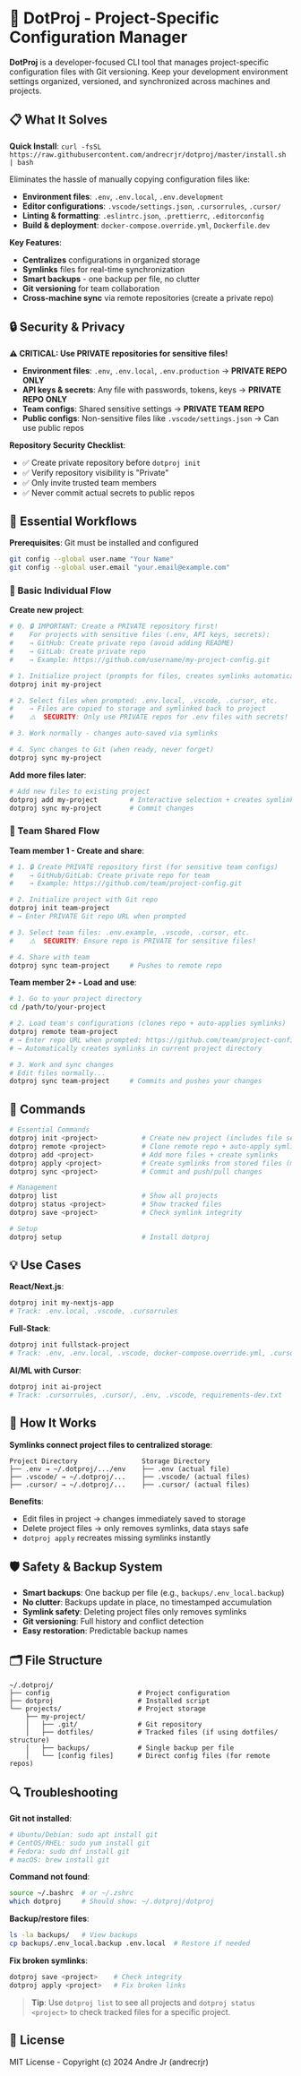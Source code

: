 # 🎯 DotProj - Project-Specific Configuration Manager

**DotProj** is a developer-focused CLI tool that manages project-specific configuration files with Git versioning. Keep your development environment settings organized, versioned, and synchronized across machines and projects.

## 📋 What It Solves

**Quick Install**: `curl -fsSL https://raw.githubusercontent.com/andrecrjr/dotproj/master/install.sh | bash`

Eliminates the hassle of manually copying configuration files like:
- **Environment files**: `.env`, `.env.local`, `.env.development`
- **Editor configurations**: `.vscode/settings.json`, `.cursorrules`, `.cursor/`
- **Linting & formatting**: `.eslintrc.json`, `.prettierrc`, `.editorconfig`
- **Build & deployment**: `docker-compose.override.yml`, `Dockerfile.dev`

**Key Features**:
- **Centralizes** configurations in organized storage
- **Symlinks** files for real-time synchronization
- **Smart backups** - one backup per file, no clutter
- **Git versioning** for team collaboration
- **Cross-machine sync** via remote repositories (create a private repo)


## 🔒 Security & Privacy

**⚠️ CRITICAL: Use PRIVATE repositories for sensitive files!**

- **Environment files**: `.env`, `.env.local`, `.env.production` → **PRIVATE REPO ONLY**
- **API keys & secrets**: Any file with passwords, tokens, keys → **PRIVATE REPO ONLY**
- **Team configs**: Shared sensitive settings → **PRIVATE TEAM REPO**
- **Public configs**: Non-sensitive files like `.vscode/settings.json` → Can use public repos

**Repository Security Checklist**:
- ✅ Create private repository before `dotproj init`
- ✅ Verify repository visibility is "Private" 
- ✅ Only invite trusted team members
- ✅ Never commit actual secrets to public repos

## 🚀 Essential Workflows

**Prerequisites**: Git must be installed and configured
```bash
git config --global user.name "Your Name"
git config --global user.email "your.email@example.com"
```

### 🔧 Basic Individual Flow

**Create new project**:
```bash
# 0. 🔒 IMPORTANT: Create a PRIVATE repository first!
#    For projects with sensitive files (.env, API keys, secrets):
#    → GitHub: Create private repo (avoid adding README)
#    → GitLab: Create private repo 
#    → Example: https://github.com/username/my-project-config.git

# 1. Initialize project (prompts for files, creates symlinks automatically)
dotproj init my-project

# 2. Select files when prompted: .env.local, .vscode, .cursor, etc.
#    → Files are copied to storage and symlinked back to project
#    ⚠️  SECURITY: Only use PRIVATE repos for .env files with secrets!

# 3. Work normally - changes auto-saved via symlinks

# 4. Sync changes to Git (when ready, never forget)
dotproj sync my-project
```

**Add more files later**:
```bash
# Add new files to existing project
dotproj add my-project        # Interactive selection + creates symlinks
dotproj sync my-project       # Commit changes
```

### 👥 Team Shared Flow

**Team member 1 - Create and share**:
```bash
# 1. 🔒 Create PRIVATE repository first (for sensitive team configs)
#    → GitHub/GitLab: Create private repo for team
#    → Example: https://github.com/team/project-config.git

# 2. Initialize project with Git repo
dotproj init team-project
# → Enter PRIVATE Git repo URL when prompted

# 3. Select team files: .env.example, .vscode, .cursor, etc.
#    ⚠️  SECURITY: Ensure repo is PRIVATE for sensitive files!

# 4. Share with team
dotproj sync team-project     # Pushes to remote repo
```

**Team member 2+ - Load and use**:
```bash
# 1. Go to your project directory
cd /path/to/your-project

# 2. Load team's configurations (clones repo + auto-applies symlinks)
dotproj remote team-project
# → Enter repo URL when prompted: https://github.com/team/project-config.git
# → Automatically creates symlinks in current project directory

# 3. Work and sync changes
# Edit files normally...
dotproj sync team-project     # Commits and pushes your changes
```

## 📖 Commands

```bash
# Essential Commands
dotproj init <project>           # Create new project (includes file selection + symlinks)
dotproj remote <project>         # Clone remote repo + auto-apply symlinks to current dir
dotproj add <project>            # Add more files + create symlinks
dotproj apply <project>          # Create symlinks from stored files (manual re-apply)
dotproj sync <project>           # Commit and push/pull changes

# Management
dotproj list                     # Show all projects
dotproj status <project>         # Show tracked files
dotproj save <project>           # Check symlink integrity

# Setup
dotproj setup                    # Install dotproj
```



## 💡 Use Cases

**React/Next.js**:
```bash
dotproj init my-nextjs-app
# Track: .env.local, .vscode, .cursorrules
```

**Full-Stack**:
```bash
dotproj init fullstack-project  
# Track: .env, .env.local, .vscode, docker-compose.override.yml, .cursorrules
```

**AI/ML with Cursor**:
```bash
dotproj init ai-project
# Track: .cursorrules, .cursor/, .env, .vscode, requirements-dev.txt
```

## 🔗 How It Works

**Symlinks connect project files to centralized storage**:
```
Project Directory                Storage Directory
├── .env → ~/.dotproj/.../env    ├── .env (actual file)
├── .vscode/ → ~/.dotproj/...    ├── .vscode/ (actual files)
├── .cursor/ → ~/.dotproj/...    ├── .cursor/ (actual files)
```

**Benefits**:
- Edit files in project → changes immediately saved to storage
- Delete project files → only removes symlinks, data stays safe
- `dotproj apply` recreates missing symlinks instantly


## 🛡️ Safety & Backup System

- **Smart backups**: One backup per file (e.g., `backups/.env_local.backup`)
- **No clutter**: Backups update in place, no timestamped accumulation
- **Symlink safety**: Deleting project files only removes symlinks
- **Git versioning**: Full history and conflict detection
- **Easy restoration**: Predictable backup names

## 🗂️ File Structure

```
~/.dotproj/
├── config                      # Project configuration
├── dotproj                     # Installed script
└── projects/                   # Project storage
    ├── my-project/
    │   ├── .git/               # Git repository
    │   ├── dotfiles/           # Tracked files (if using dotfiles/ structure)
    │   ├── backups/            # Single backup per file
    │   └── [config files]      # Direct config files (for remote repos)
```

## 🔍 Troubleshooting

**Git not installed**:
```bash
# Ubuntu/Debian: sudo apt install git
# CentOS/RHEL: sudo yum install git  
# Fedora: sudo dnf install git
# macOS: brew install git
```

**Command not found**:
```bash
source ~/.bashrc  # or ~/.zshrc
which dotproj     # Should show: ~/.dotproj/dotproj
```

**Backup/restore files**:
```bash
ls -la backups/   # View backups
cp backups/.env_local.backup .env.local  # Restore if needed
```

**Fix broken symlinks**:
```bash
dotproj save <project>    # Check integrity
dotproj apply <project>   # Fix broken links
```

> **Tip**: Use `dotproj list` to see all projects and `dotproj status <project>` to check tracked files for a specific project.

## 📄 License

MIT License - Copyright (c) 2024 Andre Jr (andrecrjr)
